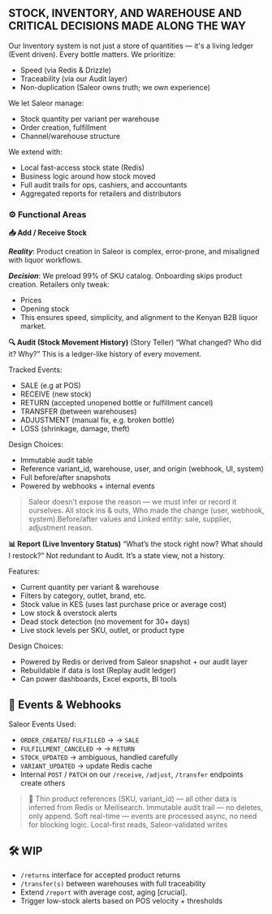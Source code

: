 ## STOCK, INVENTORY, AND WAREHOUSE AND CRITICAL DECISIONS MADE ALONG THE WAY

Our Inventory system is not just a store of quantities — it's a living ledger (Event driven). Every bottle matters. We prioritize:

- Speed (via Redis & Drizzle)
- Traceability (via our Audit layer)
- Non-duplication (Saleor owns truth; we own experience)

We let Saleor manage:

- Stock quantity per variant per warehouse
- Order creation, fulfillment
- Channel/warehouse structure

We extend with:

- Local fast-access stock state (Redis)
- Business logic around how stock moved
- Full audit trails for ops, cashiers, and accountants
- Aggregated reports for retailers and distributors

### ⚙️ Functional Areas

**📥 Add / Receive Stock**

<!--
Adding a product in Saleor is incredibly difficult: Names, Categories, Attributes & Variants (percentage, bottle volume, taste, barcode/sku, price per variants) and so forth. Our aim is to let admin add products under /admin/product-management to reduce the complexity involved.
This lets us scope and abstract this complexity and only load products from redis to recreate their catalog.
-->

**_Reality_**: Product creation in Saleor is complex, error-prone, and misaligned with liquor workflows.

**_Decision_**: We preload 99% of SKU catalog. Onboarding skips product creation. Retailers only tweak:

- Prices
- Opening stock
- This ensures speed, simplicity, and alignment to the Kenyan B2B liquor market.

**🔍 Audit (Stock Movement History)** (Story Teller)
“What changed? Who did it? Why?”
This is a ledger-like history of every movement.

Tracked Events:

- SALE (e.g at POS)
- RECEIVE (new stock)
- RETURN (accepted unopened bottle or fulfillment cancel)
- TRANSFER (between warehouses)
- ADJUSTMENT (manual fix, e.g. broken bottle)
- LOSS (shrinkage, damage, theft)

<!--TODO: Isolate Saleor to see how it behaves-->

Design Choices:

- Immutable audit table
- Reference variant_id, warehouse, user, and origin (webhook, UI, system)
- Full before/after snapshots
- Powered by webhooks + internal events

> Saleor doesn’t expose the reason — we must infer or record it ourselves. All stock ins & outs, Who made the change (user, webhook, system).Before/after values and Linked entity: sale, supplier, adjustment reason.

**📊 Report (Live Inventory Status)**
“What’s the stock right now? What should I restock?”
Not redundant to Audit. It’s a state view, not a history.

Features:

- Current quantity per variant & warehouse
- Filters by category, outlet, brand, etc.
- Stock value in KES (uses last purchase price or average cost)
- Low stock & overstock alerts
- Dead stock detection (no movement for 30+ days)
- Live stock levels per SKU, outlet, or product type

Design Choices:

- Powered by Redis or derived from Saleor snapshot + our audit layer
- Rebuildable if data is lost (Replay audit ledger)
- Can power dashboards, Excel exports, BI tools

## 🔄 Events & Webhooks

Saleor Events Used:

- `ORDER_CREATED`/ `FULFILLED` → → `SALE`
- `FULFILLMENT_CANCELED` → → `RETURN`
- `STOCK_UPDATED` → ambiguous, handled carefully
- `VARIANT_UPDATED` → update Redis cache
- Internal `POST` / `PATCH` on our `/receive`, `/adjust`, `/transfer` endpoints create others

> 🧩 Thin product references (SKU, variant_id) — all other data is inferred from Redis or Meilisearch. Immutable audit trail — no deletes, only append. Soft real-time — events are processed async, no need for blocking logic. Local-first reads, Saleor-validated writes

## 🛠️ WIP

- `/returns` interface for accepted product returns
- `/transfer(s)` between warehouses with full traceability
- Extend `/report` with average cost, aging [crucial].
- Trigger low-stock alerts based on POS velocity + thresholds

<!--
TODO AI: https://v0.dev/chat/stock-audit-design-OFutBcd2iUN
-->
